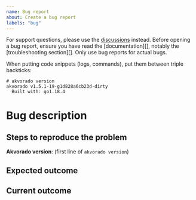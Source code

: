 ```yaml
---
name: Bug report
about: Create a bug report
labels: "bug"
---
```


For support questions, please use the [discussions][] instead. Before
opening a bug report, ensure you have read the [documentation][],
notably the [troubleshooting section][]. Only use bug reports for
actual bugs.

[documenation]: https://demo.akvorado.net/docs/intro
[troublehooting section]: https://demo.akvorado.net/docs/troubleshooting
[discussions]: https://github.com/akvorado/akvorado/discussions

When putting code snippets (logs, commands), put them between triple
backticks:

```
# akvorado version
akvorado v1.5.1-19-g1d828a6cb23d-dirty
  Built with: go1.18.4
```

# Bug description

## Steps to reproduce the problem

**Akvorado version**: (first line of `akvorado version`)

<!-- Include steps to reproduce the problem -->

## Expected outcome

<!-- What is the expected result -->

## Current outcome

<!-- What did you get instead -->
